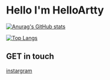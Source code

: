 
<h1> Hello I'm HelloArtty </h1>

[![Anurag's GitHub stats](https://github-readme-stats.vercel.app/api?username=HelloArtty&show_icons=true&theme=tokyonight )](https://github.com/anuraghazra/github-readme-stats)

[![Top Langs](https://github-readme-stats.vercel.app/api/top-langs/?username=HelloArtty&show_icons=true&theme=tokyonight )](https://github.com/anuraghazra/github-readme-stats)


## GET in touch
[instargram](https://www.instagram.com/ctwsk.__a/)

